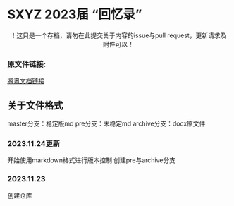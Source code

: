 # SXYZ 2023届 “回忆录”

<p align=center>
！这只是一个存档，请勿在此提交关于内容的issue与pull request，更新请求及附件可以！
</p>

### 原文件链接: 
 <a href="https://docs.qq.com/doc/DSUFOaXFCR2tFamVC?dver=">腾讯文档链接<a>

## 关于文件格式
master分支：稳定版md
pre分支：未稳定md
archive分支：docx原文件

### 2023.11.24更新
开始使用markdown格式进行版本控制
创建pre与archive分支

### 2023.11.23
创建仓库
